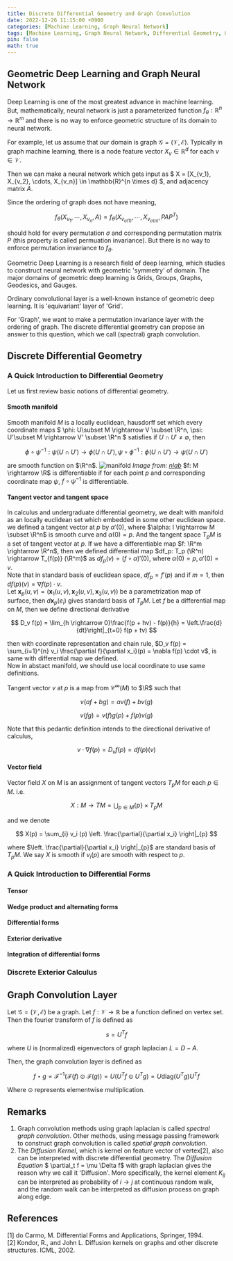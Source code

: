 ```yaml
---
title: Discrete Differential Geometry and Graph Convolution
date: 2022-12-26 11:15:00 +0900
categories: [Machine Learning, Graph Neural Network]
tags: [Machine Learning, Graph Neural Network, Differential Geometry, Geometric Deep Learning, Discrete Fourier Transform]
pin: false
math: true
---
```


## Geometric Deep Learning and Graph Neural Network

Deep Learning is one of the most greatest advance in machine learning.
But, mathematically, neural network is just a parameterized function
$f_{\theta}: \mathbb{R}^n \rightarrow \mathbb{R}^m$ and there is no way to
enforce geometric structure of its domain to neural network.

For example, let us assume that our domain is graph $\mathcal{G} = (\mathcal{V}, \mathcal{E})$.
Typically in graph machine learning, there is a node feature vector $X_v \in \mathbb{R}^d$ for each $v \in \mathcal{V}$.

Then we can make a neural network which gets input as $ X = [X_{v_1}, X_{v_2}, \cdots, X_{v_n}] \in \mathbb{R}^{n \times d} $, and adjacency matrix $A$.

Since the ordering of graph does not have meaning,

$$
    f_{\theta} (X_{v_1}, \cdots, X_{v_n}, A) = f_{\theta} (X_{v_{\sigma(1)}}, \cdots, X_{v_{\sigma(n)}}, PAP^T)
$$

should hold for every permutation $\sigma$ and corresponding permutation matrix $P$ (this property is called permuation invariance).
But there is no way to enforce permutation invariance to $f_{\theta}$.

Geometric Deep Learning is a research field of deep learning, which studies to construct
neural network with geometric 'symmetry' of domain.
The major domains of geometric deep learning is
Grids, Groups, Graphs, Geodesics, and Gauges.

Ordinary convolutional layer is a well-known instance of geometric deep learning.
It is 'equivariant' layer of 'Grid'.

For 'Graph', we want to make a permutation invariance layer with the ordering of graph.
The discrete differential geometry can propose an answer to this question, which we call
(spectral) graph convolution.

## Discrete Differential Geometry

### A Quick Introduction to Differential Geometry

Let us first review basic notions of differential geometry.$\renewcommand{\R}{\mathbb{R}}$

#### Smooth manifold

Smooth manifold $M$ is a locally euclidean, hausdorff set which every coordinate maps
$
\phi: U\subset M \rightarrow V \subset \R^n, \psi: U'\subset M \rightarrow V' \subset \R^n
$
satisfies if $U \cap U' \neq \emptyset$, then

$$
\phi \circ \psi^{-1} : \psi( U \cap U' )\rightarrow \phi(U \cap U'), \psi \circ \phi^{-1} : \phi(U \cap U') \rightarrow \psi(U\cap U')
$$

are smooth function on $\R^n$.
![manifold](https://ncatlab.org/nlab/files/ChartsOfAManifold.png)
*Image from: [nlab](https://ncatlab.org/nlab/show/differentiable+manifold)*
$f: M \rightarrow \R$ is differentiable if for each point $p$ and
corresponding coordinate map $\psi$, $f \circ \psi^{-1}$ is differentiable.

#### Tangent vector and tangent space

In calculus and undergraduate differential geometry, we dealt with manifold as an locally euclidean set which embedded in some other euclidean space.
we defined a tangent vector at $p$ by $\alpha'(0)$, where $\alpha: I \rightarrow M \subset \R^n$ is smooth curve and $\alpha(0) = p$.
And the tangent space $T_p M$ is a set of tangent vector at $p$.
If we have a differentiable map $f: \R^m \rightarrow \R^n$, then we defined differential map
$df_p: T_p (\R^n) \rightarrow T_{f(p)} (\R^m)$ as $df_p(v) = (f \circ \alpha)'(0)$, where $\alpha(0) = p, \alpha'(0) = v$.  
Note that in standard basis of euclidean space, $df_p = f'(p)$ and if $m=1$, then $df(p)(v) = \nabla f(p) \cdot v$.  
Let $\newcommand{\x}{\mathbf{x}}\x_p (u, v) = (\x_1(u,v), \x_2(u,v), \x_3(u,v))$ be a parametrization map of surface,
then $\newcommand{\x}{\mathbf{x}}d\x_p(e_i)$ gives standard basis of $T_p M$.
Let $f$ be a differential map on $M$, then we define directional derivative  

$$
D_v f(p) = \lim_{h \rightarrow 0}\frac{f(p + hv) - f(p)}{h} = \left.\frac{d}{dt}\right|_{t=0} f(p + tv)
$$  

then with coordinate representation and chain rule, $D_v f(p) = \sum_{i=1}^{n} v_i \frac{\partial f}{\partial x_i}(p) = \nabla f(p) \cdot v$, is same with differential map we defined.  
Now in abstact manifold, we should use local coordinate to use same definitions.

Tangent vector $v$ at $p$ is a map from $\mathcal{C}^{\infty}(M)$ to $\R$ such that

$$v(af + bg) = a v(f) + b v(g)$$

$$v(fg) = v(f)g(p) + f(p)v(g)$$

Note that this pedantic definition intends to the directional derivative of calculus,

$$ v \cdot \nabla f (p)= D_v f(p) = df (p)(v) $$

#### Vector field

Vector field $X$ on $M$ is an assignment of tangent vectors $T_p M$ for each $p \in M$.
i.e.

$$
    X: M \rightarrow TM = \bigcup_{p \in M} \{p\} \times T_p M
$$

and we denote

$$
    X(p) = \sum_{i} v_i (p) \left. \frac{\partial}{\partial x_i} \right|_{p}
$$

where $\left. \frac{\partial}{\partial x_i} \right|_{p}$ are standard basis of $T_p M$.
We say $X$ is smooth if $v_i(p)$ are smooth with respect to $p$.

### A Quick Introduction to Differential Forms

#### Tensor

#### Wedge product and alternating forms

#### Differential forms

#### Exterior derivative

#### Integration of differential forms

### Discrete Exterior Calculus

## Graph Convolution Layer

Let $\mathcal{G} = (\mathcal{V}, \mathcal{E})$ be a graph.
Let $f: \mathcal{V} \rightarrow \mathbb{R}$ be a function defined on vertex set.
Then the fourier transform of $f$ is defined as

$$
    s = U^T f
$$

where $U$ is (normalized) eigenvectors of graph laplacian $L = D - A$.

Then, the graph convolution layer is defined as

$$
    f \star g = \mathcal{F}^{-1} (\mathcal{F}(f) \odot \mathcal{F}(g))
    = U (U^T f \odot U^T g) = U \textrm{diag} (U^T g) U^T f
$$

Where $\odot$ represents elementwise multiplication.

## Remarks

1. Graph convolution methods using graph laplacian is called *spectral graph convolution*. Other methods, using message passing framework to construct graph convolution is called *spatial graph convolution*.
2. The *Diffusion Kernel*, which is kernel on feature vector of vertex[2], also can be interpreted with
discrete differential geometry.
The *Diffusion Equation* $  \partial_t f = \mu \Delta f$ with graph laplacian gives the reason why we call it 'Diffusion'.
More specifically, the kernel element $K_{ij}$ can be interpreted as probability of
$i \rightarrow j$ at continuous random walk, and the random walk can be interpreted as
diffusion process on graph along edge.

## References

[1] do Carmo, M. Differential Forms and Applications, Springer, 1994.  
[2] Kondor, R., and John L. Diffusion kernels on graphs and other discrete structures. ICML, 2002.
